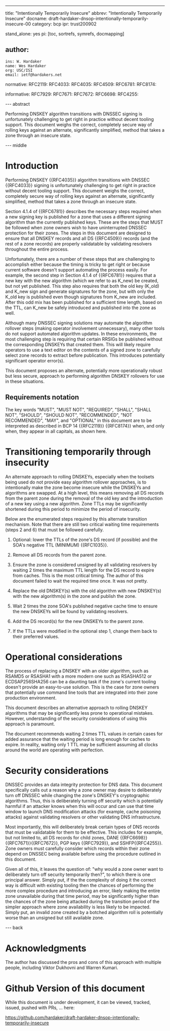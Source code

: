 ---
title: "Intentionally Temporarily Insecure"
abbrev: "Intentionally Temporarily Insecure"
docname: draft-hardaker-dnsop-intentionally-temporarily-insecure-00
category: bcp
ipr: trust200902

stand_alone: yes
pi: [toc, sortrefs, symrefs, docmapping]

author:
  -
    ins: W. Hardaker
    name: Wes Hardaker
    org: USC/ISI
    email: ietf@hardakers.net


normative:
  RFC2119:
  RFC4033:
  RFC4035:
  RFC4509:
  RFC6781:
  RFC8174:

informative:
  RFC7929:
  RFC7671:
  RFC7672:
  RFC6698:
  RFC4255:

--- abstract

Performing DNSKEY algorithm transitions with DNSSEC signing is
unfortunately challenging to get right in practice without decent
tooling support.  This document weighs the correct, completely secure
way of rolling keys against an alternate, significantly simplified,
method that takes a zone through an insecure state.

--- middle

# Introduction

Performing DNSKEY {{RFC4035}} algorithm transitions with DNSSEC
{{RFC4033}} signing is unfortunately challenging to get right in
practice without decent tooling support.  This document weighs the
correct, completely secure way of rolling keys against an alternate,
significantly simplified, method that takes a zone through an insecure
state.

Section 4.1.4 of {{RFC6781}} describes the necessary steps required
when a new signing key is published for a zone that uses a different
signing algorithm than the currently published keys.  These are the
steps that MUST be followed when zone owners wish to have
uninterrupted DNSSEC protection for their zones.  The steps in this
document are designed to ensure that all DNSKEY records and all DS
{{RFC4509}} records (and the rest of a zone records) are properly
validatable by validating resolvers throughout the entire process.

Unfortunately, there are a number of these steps that are challenging
to accomplish either because the timing is tricky to get right or
because current software doesn't support automating the process
easily.  For example, the second step in Section 4.1.4 of {{RFC6781}}
requires that a new key with the new algorithm (which we refer to as
K_new) be created, but not yet published.  This step also requires
that both the old key (K_old) and K_new sign and generate signatures
for the zone, but with only the K_old key is published even though
signatures from K_new are included.  After this odd mix has been
published for a sufficient time length, based on the TTL, can K_new be
safely introduced and published into the zone as well.

Although many DNSSEC signing solutions may automate the algorithm
rollover steps (making operator involvement unnecessary), many other
tools do not support automated algorithm updates.  In these
environments, the most challenging step is requiring that certain
RRSIGs be published without the corresponding DNSKEYs that created
them.  This will likely require operators to use a text editor on the
contents of a signed zone to carefully select zone records to extract
before publication.  This introduces potentially significant operator
error(s).

This document proposes an alternate, potentially more operationally
robust but less secure, approach to performing algorithm DNSKEY
rollovers for use in these situations.

## Requirements notation

   The key words "MUST", "MUST NOT", "REQUIRED", "SHALL", "SHALL NOT",
   "SHOULD", "SHOULD NOT", "RECOMMENDED", "NOT RECOMMENDED", "MAY",
   and "OPTIONAL" in this document are to be interpreted as described
   in BCP 14 {{RFC2119}} {{RFC8174}} when, and only when, they appear
   in all capitals, as shown here.

# Transitioning temporarily through insecurity

An alternate approach to rolling DNSKEYs, especially when the toolsets
being used do not provide easy algorithm rollover approaches, is to
intentionally make the zone become insecure while the DNSKEYs and
algorithms are swapped.  At a high level, this means removing all DS
records from the parent zone during the removal of the old key and the
introduction of a new key using a new algorithm.  Zone TTLs may be
significantly shortened during this period to minimize the period of
insecurity.

Below are the enumerated steps required by this alternate transition
mechanism.  Note that there are still two critical waiting time
requirements (steps 2 and 6) that must be followed carefully.

1. Optional: lower the TTLs of the zone's DS record (if possible) and
   the SOA's negative TTL (MINIMUM) {{RFC1035}}.

2. Remove all DS records from the parent zone.

3. Ensure the zone is considered unsigned by all validating resolvers
   by waiting 2 times the maximum TTL length for the DS record to
   expire from caches.  This is the most critical timing.  The author
   of this document failed to wait the required time once.  It was not
   pretty.

4. Replace the old DNSKEY(s) with the old algorithm with new DNSKEY(s)
   with the new algorithm(s) in the zone and publish the zone.
   
6. Wait 2 times the zone SOA's published negative cache time to ensure
   the new DNSKEYs will be found by validating resolvers.

7. Add the DS record(s) for the new DNSKEYs to the parent zone.

8. If the TTLs were modified in the optional step 1, change them back
   to their preferred values.

# Operational considerations

The process of replacing a DNSKEY with an older algorithm, such as
RSAMD5 or RSASHA1 with a more modern one such as RSASHA512 or
ECDSAP256SHA256 can be a daunting task if the zone's current tooling
doesn't provide an easy-to-use solution.  This is the case for zone
owners that potentially use command line tools that are integrated
into their zone production environment.

This document describes an alternative approach to rolling DNSKEY
algorithms that may be significantly less prone to operational
mistakes.  However, understanding of the security considerations of
using this approach is paramount.

The document recommends waiting 2 times TTL values in certain cases
for added assurance that the waiting period is long enough for caches
to expire.  In reality, waiting only 1 TTL may be sufficient assuming
all clocks around the world are operating with perfection. 

# Security considerations

DNSSEC provides an data integrity protection for DNS data.  This
document specifically calls out a reason why a zone owner may desire
to deliberately turn off DNSSEC while changing the zone's DNSKEY's
cryptographic algorithms.  Thus, this is deliberately turning off
security which is potentially harmful if an attacker knows when this
will occur and can use that time window to launch DNS modification
attacks (for example, cache poisoning attacks) against validating
resolvers or other validating DNS infrastructure.

Most importantly, this will deliberately break certain types of DNS
records that must be validatable for them to be effective.  This
includes for example, but not limited to, all DS records for child
zones, DANE {{RFC6698}}{{RFC7671}}{{RFC7672}}, PGP keys {{RFC7929}},
and SSHFP{{RFC4255}}.  Zone owners must carefully consider which
records within their zone depend on DNSSEC being available before
using the procedure outlined in this document.

Given all of this, it leaves the question of: "why would a zone owner
want to deliberately turn off security temporarily then?", to which
there is one principal answer.  Simply put, if the the complexity of
doing it the correct way is difficult with existing tooling then the
chances of performing the more complex procedure and introducing an
error, likely making the entire zone unavailable during that time
period, may be significantly higher than the chances of the zone being
attacked during the transition period of the simpler approach where
zone availability is less likely to be impacted.  Simply put, an
invalid zone created by a botched algorithm roll is potentially worse
than an unsigned but still available zone.

--- back

# Acknowledgments

The author has discussed the pros and cons of this approach with
multiple people, including Viktor Dukhovni and Warren Kumari.

# Github Version of this document

While this document is under development, it can be viewed, tracked,
issued, pushed with PRs, ... here:

https://github.com/hardaker/draft-hardaker-dnsop-intentionally-temporarily-insecure
